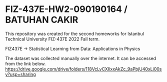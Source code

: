 # FIZ-437E-HW2-090190164 / BATUHAN CAKIR

This repository was created for the second homeworks for Istanbul Technical University FIZ-437E 2022 Fall term.

FIZ437E -> Statistical Learning from Data: Applications in Physics

The dataset was collected manually over the internet. It can be accessed from the link below.
    https://drive.google.com/drive/folders/118VcLvCXIlxxAkZc_9aPbjU40xLi00sy?usp=sharing
